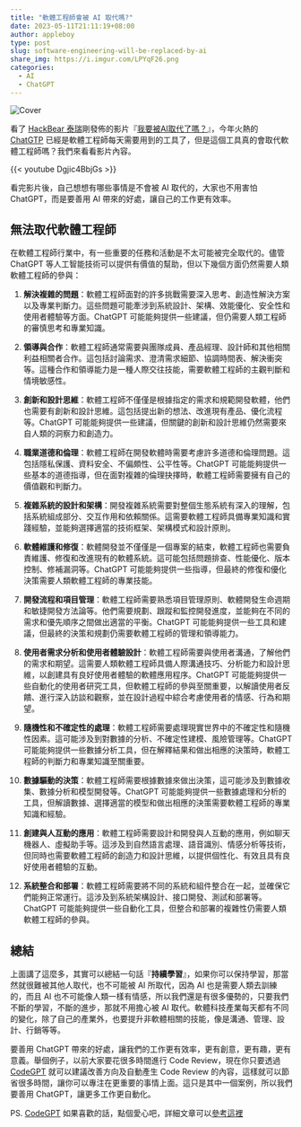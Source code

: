 ```yaml
---
title: "軟體工程師會被 AI 取代嗎?"
date: 2023-05-11T21:11:19+08:00
author: appleboy
type: post
slug: software-engineering-will-be-replaced-by-ai
share_img: https://i.imgur.com/LPYqF26.png
categories:
  - AI
  - ChatGPT
---
```


![Cover](https://i.imgur.com/LPYqF26.png)

看了 [HackBear 泰瑞][2]剛發佈的影片『[我要被AI取代了嗎？][1]』，今年火熱的 [ChatGTP][3] 已經是軟體工程師每天需要用到的工具了，但是這個工具真的會取代軟體工程師嗎？我們來看看影片內容。

[1]:https://www.youtube.com/watch?v=Dgjic4BbjGs
[2]:https://www.youtube.com/@hackbearterry
[3]:https://openai.com/blog/chatgpt

{{< youtube Dgjic4BbjGs >}}

看完影片後，自己想想有哪些事情是不會被 AI 取代的，大家也不用害怕 ChatGPT，而是要善用 AI 帶來的好處，讓自己的工作更有效率。

<!--more-->

## 無法取代軟體工程師

在軟體工程師行業中，有一些重要的任務和活動是不太可能被完全取代的。儘管 ChatGPT 等人工智能技術可以提供有價值的幫助，但以下幾個方面仍然需要人類軟體工程師的參與：

1. **解決複雜的問題**：軟體工程師面對的許多挑戰需要深入思考、創造性解決方案以及專業判斷力。這些問題可能牽涉到系統設計、架構、效能優化、安全性和使用者體驗等方面。ChatGPT 可能能夠提供一些建議，但仍需要人類工程師的審慎思考和專業知識。

2. **領導與合作**：軟體工程師通常需要與團隊成員、產品經理、設計師和其他相關利益相關者合作。這包括討論需求、澄清需求細節、協調時間表、解決衝突等。這種合作和領導能力是一種人際交往技能，需要軟體工程師的主觀判斷和情境敏感性。

3. **創新和設計思維**：軟體工程師不僅僅是根據指定的需求和規範開發軟體，他們也需要有創新和設計思維。這包括提出新的想法、改進現有產品、優化流程等。ChatGPT 可能能夠提供一些建議，但關鍵的創新和設計思維仍然需要來自人類的洞察力和創造力。

4. **職業道德和倫理**：軟體工程師在開發軟體時需要考慮許多道德和倫理問題。這包括隱私保護、資料安全、不偏頗性、公平性等。ChatGPT 可能能夠提供一些基本的道德指導，但在面對複雜的倫理抉擇時，軟體工程師需要擁有自己的價值觀和判斷力。

5. **複雜系統的設計和架構**：開發複雜系統需要對整個生態系統有深入的理解，包括系統組成部分、交互作用和依賴關係。這需要軟體工程師具備專業知識和實踐經驗，並能夠選擇適當的技術框架、架構模式和設計原則。

6. **軟體維護和修復**：軟體開發並不僅僅是一個專案的結束，軟體工程師也需要負責維護、修復和改進現有的軟體系統。這可能包括問題排查、性能優化、版本控制、修補漏洞等。ChatGPT 可能能夠提供一些指導，但最終的修復和優化決策需要人類軟體工程師的專業技能。

7. **開發流程和項目管理**：軟體工程師需要熟悉項目管理原則、軟體開發生命週期和敏捷開發方法論等。他們需要規劃、跟蹤和監控開發進度，並能夠在不同的需求和優先順序之間做出適當的平衡。ChatGPT 可能能夠提供一些工具和建議，但最終的決策和規劃仍需要軟體工程師的管理和領導能力。

8. **使用者需求分析和使用者體驗設計**：軟體工程師需要與使用者溝通，了解他們的需求和期望。這需要人類軟體工程師具備人際溝通技巧、分析能力和設計思維，以創建具有良好使用者體驗的軟體應用程序。ChatGPT 可能能夠提供一些自動化的使用者研究工具，但軟體工程師的參與至關重要，以解讀使用者反饋、進行深入訪談和觀察，並在設計過程中綜合考慮使用者的情感、行為和期望。

9. **隨機性和不確定性的處理**：軟體工程師需要處理現實世界中的不確定性和隨機性因素。這可能涉及到對數據的分析、不確定性建模、風險管理等。ChatGPT 可能能夠提供一些數據分析工具，但在解釋結果和做出相應的決策時，軟體工程師的判斷力和專業知識至關重要。

10. **數據驅動的決策**：軟體工程師需要根據數據來做出決策，這可能涉及到數據收集、數據分析和模型開發等。ChatGPT 可能能夠提供一些數據處理和分析的工具，但解讀數據、選擇適當的模型和做出相應的決策需要軟體工程師的專業知識和經驗。

11. **創建與人互動的應用**：軟體工程師需要設計和開發與人互動的應用，例如聊天機器人、虛擬助手等。這涉及到自然語言處理、語音識別、情感分析等技術，但同時也需要軟體工程師的創造力和設計思維，以提供個性化、有效且具有良好使用者體驗的互動。

12. **系統整合和部署**：軟體工程師需要將不同的系統和組件整合在一起，並確保它們能夠正常運行。這涉及到系統架構設計、接口開發、測試和部署等。ChatGPT 可能能夠提供一些自動化工具，但整合和部署的複雜性仍需要人類軟體工程師的參與。

## 總結

上面講了這麼多，其實可以總結一句話『**持續學習**』，如果你可以保持學習，那當然就很難被其他人取代，也不可能被 AI 所取代，因為 AI 也是需要人類去訓練的，而且 AI 也不可能像人類一樣有情感，所以我們還是有很多優勢的，只要我們不斷的學習，不斷的進步，那就不用擔心被 AI 取代。軟體科技產業每天都有不同的變化，除了自己的產業外，也要提升非軟體相關的技能，像是溝通、管理、設計、行銷等等。

要善用 ChatGPT 帶來的好處，讓我們的工作更有效率，更有創意，更有趣，更有意義。舉個例子，以前大家要花很多時間進行 Code Review，現在你只要透過 [CodeGPT][11] 就可以建議改善方向及自動產生 Code Review 的內容，這樣就可以節省很多時間，讓你可以專注在更重要的事情上面。這只是其中一個案例，所以我們要善用 ChatGPT，讓更多工作更自動化。

PS. [CodeGPT][11] 如果喜歡的話，點個愛心吧，詳細文章可以[參考這裡][12]

[11]:https://github.com/appleboy/CodeGPT
[12]:https://blog.wu-boy.com/2023/03/code-review-brief-using-chatgpt-gpt4/
